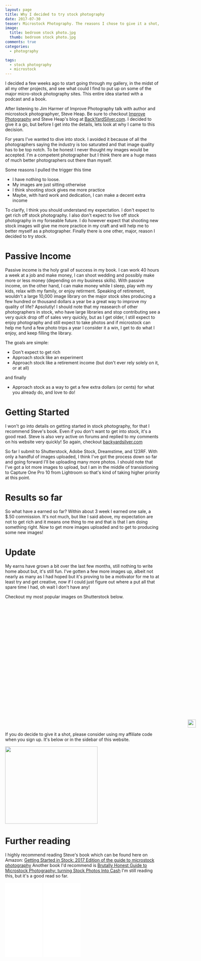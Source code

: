```yaml
---
layout: page
title: Why I decided to try stock photography
date: 2017-07-30
teaser: Microstock Photography. The reasons I chose to give it a shot, my expectations and my first month revenue.
image:
  title: bedroom stock photo.jpg
  thumb: bedroom stock photo.jpg
comments: true
categories:
  - photography

tags:
  - stock photography
  - microstock
---
```

I decided a few weeks ago to start going through my gallery, in the midst of all my other projects, and see what could I find to put up on some of the major micro-stock
photography sites. This entire idea started with a podcast and a book.

After listening to Jim Harmer of Improve Photography talk with author and microstock photographyer, Steve Heap. Be sure to checkout [Improve Photography](http://www.ImprovePhotography.com)
and Steve Heap's blog at [BackYardSilver.com](http://www.BackYardSilver.com). I decided to give it a go, but before I get into the details, lets look at why I came to this decision.

For years I've wanted to dive into stock. I avoided it because of all the photographers saying the industry is too saturated and that image quality has to be top notch. To be honest
I never thought my images would be accepted. I'm a competent photographer but I think there are a huge mass of much better photographers out there than myself.

Some reasons I pulled the trigger this time

* I have nothing to loose.
* My images are just sitting otherwise
* I think shooting stock gives me more practice
* Maybe, with hard work and dedication, I can make a decent extra income

To clarify, I think you should understand my expectation. I don't expect to get rich off stock photography. I also don't expect to live off stock photography in my forseable future.
I do however expect that shooting new stock images will give me more practice in my craft and will help me to better myself as a photographer. Finally there is one other, major, reason
I decided to try stock.

Passive Income
===

Passive income is the holy grail of success in my book. I can work 40 hours a week at a job and make money, I can shoot wedding and possibly make more or less money (depending on my business skills).
With passive income, on the other hand, I can make money while I sleep, play with my kids, relax with my family, or enjoy retirment. Speaking of retirement, wouldn't a large 10,000 image
library on the major stock sites producing a few hundred or thousand dollars a year be a great way to improve my quality of life? Apsolutly! I should note that my reasearch of other
photographers in stock, who have large libraries and stop contributing see a very quick drop off of sales very quickly, but as I get older, I still expect to enjoy photography
and still expect to take photos and if microstock can help me fund a few photo trips a year I consider it a win, I get to do what I enjoy, and keep filling the library.

The goals are simple:

* Don't expect to get rich
* Approach stock like an experiment
* Approach stock like a retirement income (but don't ever rely solely on it, or at all)

 and finally

* Approach stock as a way to get a few extra dollars (or cents) for what you already do, and love to do!

Getting Started
===

I won't go into details on getting started in stock photography, for that I recommend Steve's book. Even if you don't want to get into stock, it's a good read. Steve is also very active
on forums and replied to my comments on his website very quickly! So again, checkout [backyardsilver.com](http://www.backyardsilver.com)

So far I submit to Shutterstock, Adobe Stock, Dreamstime, and 123RF. With only a handful of images uploaded, I think I've got the process down so far and going forward
I'll be uploading many more photos. I should note that I've got a lot more images to upload, but I am in the middle of transistioning to Capture One Pro 10 from Lightroom so that's
kind of taking higher priority at this point.

Results so far
===

So what have a earned so far? Within about 3 week I earned one sale, a $.50 commission. It's not much, but like I said above, my expectation are not to get rich and it means one thing
to me and that is that I am doing something right. Now to get more images uploaded and to get to producing some new images!

Update
===

My earns have grown a bit over the last few months, still nothing to write home about but, it's still fun. I've gotten a few more images up, albeit not nearly as many as I had hoped but it's proving to be a motivator for me to at least try and get creative, now if I could just figure out where a put all that spare time I had, oh wait I don't have any!

Checkout my most popular images on Shutterstock below.

<div data-id='fa15c8c3-8260-4c7d-aca5-e94babfec94b' class='sstk_widget' style='position: relative; width: 620px; height: 400px;'> <a href="https://submit.shutterstock.com" target="_blank" style="position: absolute; bottom: -1px; right: 1px;"> <img src="https://sstkcbstorage.blob.core.windows.net/content/img/red_grey.png" style="height: 26px;"/> </a><script type='text/javascript'>window._wdata = window._wdata || [];_wdata.push({server_url: 'https://promote.shutterstock.com', widget_id: 'fa15c8c3-8260-4c7d-aca5-e94babfec94b', host_url: document.URL,width: 620,height: 400});(function(){if (typeof (alensa_widget) !== 'undefined' ) return;var alensa_js = document.createElement('script'); alensa_js.type = 'text/javascript'; alensa_js.async = true;alensa_js.id = 'alensa_w_script';alensa_js.src = 'https://promote.shutterstock.com/content/embed.js';var s = document.getElementsByTagName('script')[0]; s.parentNode.insertBefore(alensa_js, s);})();</script></div>

If you do decide to give it a shot, please consider using my affiliate code when you sign up. It's below or in the sidebar of this website.

<a href="//submit.shutterstock.com/?ref=165954720">
   <img src="//ak.picdn.net/assets/cms/2d835909f1d8b9c27f3f149c89008c5a250a4b61-photographer_content.jpg" width="300" height="250" />
</a>

Further reading
===

I highly recommend reading Steve's book which can be found here on Amazon: [Getting Started in Stock: 2017 Edition of the guide to microstock photography](http://amzn.to/2vVXArr)
Another book I'd recommend is [Brutally Honest Guide to Microstock Photography: turning Stock Photos Into Cash](http://amzn.to/2vjKSWv) I'm still reading this, but it's a good read so far.

<iframe style="width:120px;height:240px;" marginwidth="0" marginheight="0" scrolling="no" frameborder="0" src="//ws-na.amazon-adsystem.com/widgets/q?ServiceVersion=20070822&OneJS=1&Operation=GetAdHtml&MarketPlace=US&source=ss&ref=as_ss_li_til&ad_type=product_link&tracking_id=roberslipppho-20&marketplace=amazon&region=US&placement=B00560R9VC&asins=B00560R9VC&linkId=73c7002688264a3fb9152ed139f51e0f&show_border=true&link_opens_in_new_window=true"></iframe>

<iframe style="width:120px;height:240px;" marginwidth="0" marginheight="0" scrolling="no" frameborder="0" src="//ws-na.amazon-adsystem.com/widgets/q?ServiceVersion=20070822&OneJS=1&Operation=GetAdHtml&MarketPlace=US&source=ss&ref=as_ss_li_til&ad_type=product_link&tracking_id=roberslipppho-20&marketplace=amazon&region=US&placement=B071GWJXBG&asins=B071GWJXBG&linkId=2153cc57e231a795f10159d68be8aa31&show_border=true&link_opens_in_new_window=true"></iframe>
